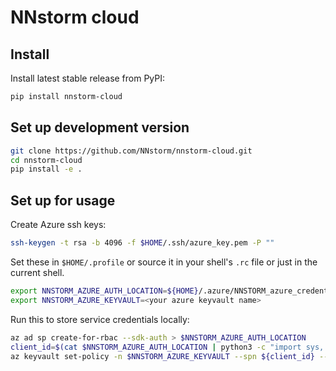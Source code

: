 # NNstorm cloud

## Install

Install latest stable release from PyPI:

```bash
pip install nnstorm-cloud
```

## Set up development version

```bash
git clone https://github.com/NNstorm/nnstorm-cloud.git
cd nnstorm-cloud
pip install -e .
```

## Set up for usage

Create Azure ssh keys:

```bash
ssh-keygen -t rsa -b 4096 -f $HOME/.ssh/azure_key.pem -P ""
```

Set these in `$HOME/.profile` or source it in your shell's `.rc` file or just in the current shell.

```bash
export NNSTORM_AZURE_AUTH_LOCATION=${HOME}/.azure/NNSTORM_azure_credentials.json
export NNSTORM_AZURE_KEYVAULT=<your azure keyvault name>
```

Run this to store service credentials locally:

```bash
az ad sp create-for-rbac --sdk-auth > $NNSTORM_AZURE_AUTH_LOCATION
client_id=$(cat $NNSTORM_AZURE_AUTH_LOCATION | python3 -c "import sys, json; print(json.load(sys.stdin)['clientId'])")
az keyvault set-policy -n $NNSTORM_AZURE_KEYVAULT --spn ${client_id} --secret-permissions delete get list set --key-permissions create decrypt delete encrypt get list unwrapKey wrapKey
```
